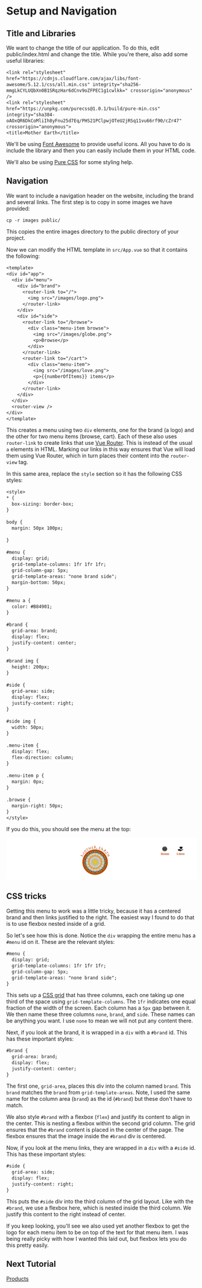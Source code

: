 # Setup and Navigation

## Title and Libraries

We want to change the title of our application. To do this, edit public/index.html and change the title. While you're there, also add some useful libraries:

```
<link rel="stylesheet" href="https://cdnjs.cloudflare.com/ajax/libs/font-awesome/5.12.1/css/all.min.css" integrity="sha256-mmgLkCYLUQbXn0B1SRqzHar6dCnv9oZFPEC1g1cwlkk=" crossorigin="anonymous" />
<link rel="stylesheet" href="https://unpkg.com/purecss@1.0.1/build/pure-min.css" integrity="sha384-oAOxQR6DkCoMliIh8yFnu25d7Eq/PHS21PClpwjOTeU2jRSq11vu66rf90/cZr47" crossorigin="anonymous">
<title>Mother Earth</title>
```

We'll be using [Font Awesome](https://fontawesome.com/) to provide useful icons.
All you have to do is include the library and then you can easily include them in
your HTML code.

We'll also be using [Pure CSS](https://purecss.io/) for some styling help.

## Navigation

We want to include a navigation header on the website, including the brand and
several links. The first step is to copy in some images we have provided:

```
cp -r images public/
```

This copies the entire images directory to the public directory of your project.

Now we can modify the HTML template in `src/App.vue` so that it contains the following:

```
<template>
<div id="app">
  <div id="menu">
    <div id="brand">
      <router-link to="/">
        <img src="/images/logo.png">
      </router-link>
    </div>
    <div id="side">
      <router-link to="/browse">
        <div class="menu-item browse">
          <img src="/images/globe.png">
          <p>Browse</p>
        </div>
      </router-link>
      <router-link to="/cart">
        <div class="menu-item">
          <img src="/images/love.png">
          <p>{{numberOfItems}} items</p>
        </div>
      </router-link>
    </div>
  </div>
  <router-view />
</div>
</template>
```

This creates a menu using two `div` elements, one for the brand (a logo) and the
other for two menu items (browse, cart). Each of these also uses `router-link`
to create links that use [Vue Router](https://router.vuejs.org/). This is instead
of the usual `a` elements in HTML. Marking our links in this way ensures that
Vue will load them using Vue Router, which in turn places their content into the
`router-view` tag.

In this same area, replace the `style` section so it has the following CSS styles:

```
<style>
* {
  box-sizing: border-box;
}

body {
  margin: 50px 100px;

}

#menu {
  display: grid;
  grid-template-columns: 1fr 1fr 1fr;
  grid-column-gap: 5px;
  grid-template-areas: "none brand side";
  margin-bottom: 50px;
}

#menu a {
  color: #B84901;
}

#brand {
  grid-area: brand;
  display: flex;
  justify-content: center;
}

#brand img {
  height: 200px;
}

#side {
  grid-area: side;
  display: flex;
  justify-content: right;
}

#side img {
  width: 50px;
}

.menu-item {
  display: flex;
  flex-direction: column;
}

.menu-item p {
  margin: 0px;
}

.browse {
  margin-right: 50px;
}
</style>
```

If you do this, you should see the menu at the top:

![navigation](/screenshots/navigation.png)

## CSS tricks

Getting this menu to work was a little tricky, because it has a centered brand
and then links justified to the right. The easiest way I found to do that is
to use flexbox nested inside of a grid.

So let's see how this is done. Notice the `div` wrapping the entire menu
has a `#menu` id on it. These are the relevant styles:

```
#menu {
  display: grid;
  grid-template-columns: 1fr 1fr 1fr;
  grid-column-gap: 5px;
  grid-template-areas: "none brand side";
}
```

This sets up a [CSS grid](https://developer.mozilla.org/en-US/docs/Web/CSS/CSS_Grid_Layout)
that has three columns, each one taking up one third of the space using `grid-template-columns`.
The `1fr` indicates one equal fraction of the width of the screen. Each column has a `5px`
gap between it. We then name these three columns `none`, `brand`, and `side`. These
names can be anything you want. I use `none` to mean we will not put any content there.

Next, if you look at the brand, it is wrapped in a `div` with a `#brand` id. This
has these important styles:

```
#brand {
  grid-area: brand;
  display: flex;
  justify-content: center;
}
```

The first one, `grid-area`, places this div into the column named `brand`. This
`brand` matches the `brand` from `grid-template-areas`. Note, I used the same
name for the column area (`brand`) as the id (`#brand`) but these don't have to
match.

We also style `#brand` with a flexbox (`flex`) and justify its content to align
in the center. This is nesting a flexbox within the second grid column. The grid ensures
that the `#brand` content is placed in the center of the page. The flexbox ensures that
the image inside the `#brand` div is centered.

Now, if you look at the menu links, they are wrapped in a `div` with a `#side` id.
This has these important styles:

```
#side {
  grid-area: side;
  display: flex;
  justify-content: right;
}
```

This puts the `#side` div into the third column of the grid layout. Like with
the `#brand`, we use a flexbox here, which is nested inside the third column.
We justify this content to the right instead of center.

If you keep looking, you'll see we also used yet another flexbox to get the logo
for each menu item to be on top of the text for that menu item. I was being
really picky with how I wanted this laid out, but flexbox lets you do this
pretty easily.

## Next Tutorial

[Products](/tutorials/3-Products.md)
